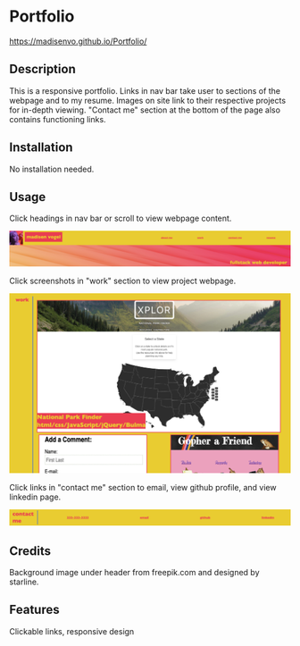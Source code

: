 # Portfolio

https://madisenvo.github.io/Portfolio/

## Description

This is a responsive portfolio.
Links in nav bar take user to sections of the webpage and to my resume.
Images on site link to their respective projects for in-depth viewing.
"Contact me" section at the bottom of the page also contains functioning links.

## Installation

No installation needed.

## Usage

Click headings in nav bar or scroll to view webpage content. 

![header with nav bar](assets/images/header.png)

Click screenshots in "work" section to view project webpage. 

![clickable screenshots of projects](assets/images/work1.png)

Click links in "contact me" section to email, view github profile, and view linkedin page. 

![contact section with links](assets/images/contact.png)

## Credits

Background image under header from freepik.com and designed by starline.

## Features

Clickable links, responsive design
